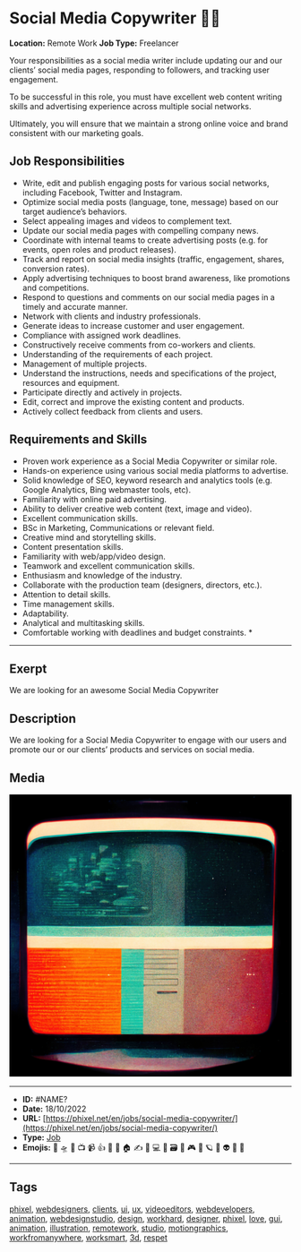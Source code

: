 # Social Media Copywriter 👩‍💻
**Location:** Remote Work
**Job Type:** Freelancer

Your responsibilities as a social media writer include updating our and our clients’ social media pages, responding to followers, and tracking user engagement.

To be successful in this role, you must have excellent web content writing skills and advertising experience across multiple social networks.

Ultimately, you will ensure that we maintain a strong online voice and brand consistent with our marketing goals.

## Job Responsibilities
- Write, edit and publish engaging posts for various social networks, including Facebook, Twitter and Instagram.
- Optimize social media posts (language, tone, message) based on our target audience’s behaviors.
- Select appealing images and videos to complement text.
- Update our social media pages with compelling company news.
- Coordinate with internal teams to create advertising posts (e.g. for events, open roles and product releases).
- Track and report on social media insights (traffic, engagement, shares, conversion rates).
- Apply advertising techniques to boost brand awareness, like promotions and competitions.
- Respond to questions and comments on our social media pages in a timely and accurate manner.
- Network with clients and industry professionals.
- Generate ideas to increase customer and user engagement.
- Compliance with assigned work deadlines.
- Constructively receive comments from co-workers and clients.
- Understanding of the requirements of each project.
- Management of multiple projects.
- Understand the instructions, needs and specifications of the project, resources and equipment.
- Participate directly and actively in projects.
- Edit, correct and improve the existing content and products.
- Actively collect feedback from clients and users.

## Requirements and Skills

- Proven work experience as a Social Media Copywriter or similar role.
- Hands-on experience using various social media platforms to advertise.
- Solid knowledge of SEO, keyword research and analytics tools (e.g. Google Analytics, Bing webmaster tools, etc).
- Familiarity with online paid advertising.
- Ability to deliver creative web content (text, image and video).
- Excellent communication skills.
- BSc in Marketing, Communications or relevant field.
- Creative mind and storytelling skills.
- Content presentation skills.
- Familiarity with web/app/video design.
- Teamwork and excellent communication skills.
- Enthusiasm and knowledge of the industry.
- Collaborate with the production team (designers, directors, etc.).
- Attention to detail skills.
- Time management skills.
- Adaptability.
- Analytical and multitasking skills.
- Comfortable working with deadlines and budget constraints. *


------------
## Exerpt
We are looking for an awesome Social Media Copywriter
## Description
We are looking for a Social Media Copywriter to engage with our users and promote our or our clients’ products and services on social media.
## Media
<img src="media/0b474e8a/job-social-media-copywriter.jpg">

------------
- **ID:** #NAME?
- **Date:** 18/10/2022
- **URL:** [https://phixel.net/en/jobs/social-media-copywriter/](https://phixel.net/en/jobs/social-media-copywriter/)
- **Type:** [Job](#job)
- **Emojis:** 🎨 🛸 📼 📺 📹 👍 🔗 📝 🏠 ✍️ 👨 💻 👑 🗃 👾 🎮 📲 🪐 🌟 👽 🚀 🌌

------------
## Tags
[phixel](#phixel), [webdesigners](#webdesigners), [clients](#clients), [ui](#ui), [ux](#ux), [videoeditors](#videoeditors), [webdevelopers](#webdevelopers), [animation](#animation), [webdesignstudio](#webdesignstudio), [design](#design), [workhard](#workhard), [designer](#designer), [phixel](#phixel), [love](#love), [gui](#gui), [animation](#animation), [illustration](#illustration), [remotework](#remotework), [studio](#studio), [motiongraphics](#motiongraphics), [workfromanywhere](#workfromanywhere), [worksmart](#worksmart), [3d](#3d), [respet](#respet)

